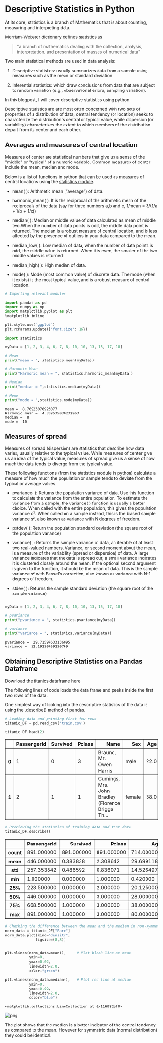
# Descriptive Statistics in Python


At its core, statistics is a branch of Mathematics that is about counting, measuring and interpreting data.

Merriam-Webster dictionary defines statistics as 
> "a branch of mathematics dealing with the collection, analysis, interpretation, and presentation of masses of numerical data"

Two main statistical methods are used in data analysis: 

1. Descriptive statistics: usually summarizes data from a sample using measures such as the mean or standard deviation

2. Inferential statistics: which draw conclusions from data that are subject to random variation (e.g., observational errors, sampling variation).

In this blogpost, I will cover descriptive statistics using python.

Descriptive statistics are are most often concerned with two sets of properties of a distribution of data, central tendency (or location) seeks to characterize the distribution's central or typical value, while dispersion (or variability) characterizes the extent to which members of the distribution depart from its center and each other.


## Averages and measures of central location

Measures of center are statistical numbers that give us a sense of the "middle" or "typical" of a numeric variable. Common measures of center include the mean, median and mode.

Below is a list of functions in python that can be used as measures of central locations using the [statistics module](https://docs.python.org/3/library/statistics.html).   

- mean( ): Arithmetic mean (“average”) of data.

- harmonic_mean( ): It is the reciprocal of the arithmetic mean of the reciprocals of the data (say for three numbers a,b and c, 1/mean = 3/(1/a + 1/b + 1/c))

- median( ): Median or middle value of data calculated as mean of middle two.When the number of data points is odd, the middle data point is returned. The median is a robust measure of central location, and is less affected by the presence of outliers in your data compared to the mean. 

- median_low( ):	Low median of data, when the number of data points is odd, the middle value is returned. When it is even, the smaller of the two middle values is returned

- median_high( ): High median of data.

- mode( ): Mode (most common value) of discrete data. The mode (when it exists) is the most typical value, and is a robust measure of central location.




```python
# Importing relevant modules

import pandas as pd
import numpy as np
import matplotlib.pyplot as plt
%matplotlib inline 

plt.style.use('ggplot')
plt.rcParams.update({'font.size': 16})
```


```python
import statistics

myData = [1, 2, 3, 4, 6, 7, 8, 10, 10, 13, 15, 17, 18]

# Mean
print("mean = ", statistics.mean(myData))

# Harmonic Mean
print("Harmonic mean = ", statistics.harmonic_mean(myData))

# Median
print("median = ",statistics.median(myData))

# Mode
print("mode = ",statistics.mode(myData))

```

    mean =  8.76923076923077
    Harmonic mean =  4.368535030232963
    median =  8
    mode =  10


## Measures of spread

Measures of spread (dispersion) are statistics that describe how data varies, usually relative to the typical value. While measures of center give us an idea of the typical value, measures of spread give us a sense of how much the data tends to diverge from the typical value.

These following functions (from the statistics module in python) calculate a measure of how much the population or sample tends to deviate from the typical or average values.



- pvariance( ): Returns the population variance of data. Use this function to calculate the variance from the entire population. To estimate the variance from a sample, the variance( ) function is usually a better choice. When called with the entire population, this gives the population variance σ². When called on a sample instead, this is the biased sample variance s², also known as variance with N degrees of freedom.

- pstdev( ): Return the population standard deviation (the square root of the population variance)


- variance( ): Returns the sample variance of data, an iterable of at least two real-valued numbers. Variance, or second moment about the mean, is a measure of the variability (spread or dispersion) of data. A large variance indicates that the data is spread out; a small variance indicates it is clustered closely around the mean. If the optional second argument is given to the function, it should be the mean of data. This is the sample variance s² with Bessel’s correction, also known as variance with N-1 degrees of freedom. 

- stdev( ): Returns the sample standard deviation (the square root of the sample variance)





```python

myData = [1, 2, 3, 4, 6, 7, 8, 10, 10, 13, 15, 17, 18]

# pvariance
print("pvariance = ", statistics.pvariance(myData))

# variance 
print("variance = ", statistics.variance(myData))
```

    pvariance =  29.71597633136095
    variance =  32.19230769230769


## Obtaining Descriptive Statistics on a Pandas Dataframe


[Download the titanics dataframe here](https://www.kaggle.com/c/titanic)

The following lines of code loads the data frame and peeks inside the first two rows of the data.

One simplest way of looking into the descriptive statistics of the data is using the .describe() method of pandas.



```python
# Loading data and printing first few rows
titanic_DF = pd.read_csv('train.csv')

titanic_DF.head(2)
```




<div>
<table border="1" class="dataframe">
  <thead>
    <tr style="text-align: right;">
      <th></th>
      <th>PassengerId</th>
      <th>Survived</th>
      <th>Pclass</th>
      <th>Name</th>
      <th>Sex</th>
      <th>Age</th>
      <th>SibSp</th>
      <th>Parch</th>
      <th>Ticket</th>
      <th>Fare</th>
      <th>Cabin</th>
      <th>Embarked</th>
    </tr>
  </thead>
  <tbody>
    <tr>
      <th>0</th>
      <td>1</td>
      <td>0</td>
      <td>3</td>
      <td>Braund, Mr. Owen Harris</td>
      <td>male</td>
      <td>22.0</td>
      <td>1</td>
      <td>0</td>
      <td>A/5 21171</td>
      <td>7.2500</td>
      <td>NaN</td>
      <td>S</td>
    </tr>
    <tr>
      <th>1</th>
      <td>2</td>
      <td>1</td>
      <td>1</td>
      <td>Cumings, Mrs. John Bradley (Florence Briggs Th...</td>
      <td>female</td>
      <td>38.0</td>
      <td>1</td>
      <td>0</td>
      <td>PC 17599</td>
      <td>71.2833</td>
      <td>C85</td>
      <td>C</td>
    </tr>
  </tbody>
</table>
</div>




```python
# Previewing the statistics of training data and test data
titanic_DF.describe()
```




<div>
<table border="1" class="dataframe">
  <thead>
    <tr style="text-align: right;">
      <th></th>
      <th>PassengerId</th>
      <th>Survived</th>
      <th>Pclass</th>
      <th>Age</th>
      <th>SibSp</th>
      <th>Parch</th>
      <th>Fare</th>
    </tr>
  </thead>
  <tbody>
    <tr>
      <th>count</th>
      <td>891.000000</td>
      <td>891.000000</td>
      <td>891.000000</td>
      <td>714.000000</td>
      <td>891.000000</td>
      <td>891.000000</td>
      <td>891.000000</td>
    </tr>
    <tr>
      <th>mean</th>
      <td>446.000000</td>
      <td>0.383838</td>
      <td>2.308642</td>
      <td>29.699118</td>
      <td>0.523008</td>
      <td>0.381594</td>
      <td>32.204208</td>
    </tr>
    <tr>
      <th>std</th>
      <td>257.353842</td>
      <td>0.486592</td>
      <td>0.836071</td>
      <td>14.526497</td>
      <td>1.102743</td>
      <td>0.806057</td>
      <td>49.693429</td>
    </tr>
    <tr>
      <th>min</th>
      <td>1.000000</td>
      <td>0.000000</td>
      <td>1.000000</td>
      <td>0.420000</td>
      <td>0.000000</td>
      <td>0.000000</td>
      <td>0.000000</td>
    </tr>
    <tr>
      <th>25%</th>
      <td>223.500000</td>
      <td>0.000000</td>
      <td>2.000000</td>
      <td>20.125000</td>
      <td>0.000000</td>
      <td>0.000000</td>
      <td>7.910400</td>
    </tr>
    <tr>
      <th>50%</th>
      <td>446.000000</td>
      <td>0.000000</td>
      <td>3.000000</td>
      <td>28.000000</td>
      <td>0.000000</td>
      <td>0.000000</td>
      <td>14.454200</td>
    </tr>
    <tr>
      <th>75%</th>
      <td>668.500000</td>
      <td>1.000000</td>
      <td>3.000000</td>
      <td>38.000000</td>
      <td>1.000000</td>
      <td>0.000000</td>
      <td>31.000000</td>
    </tr>
    <tr>
      <th>max</th>
      <td>891.000000</td>
      <td>1.000000</td>
      <td>3.000000</td>
      <td>80.000000</td>
      <td>8.000000</td>
      <td>6.000000</td>
      <td>512.329200</td>
    </tr>
  </tbody>
</table>
</div>




```python
# Checking the difference between the mean and the median in non-symmetric data
norm_data = titanic_DF["Fare"]
norm_data.plot(kind="density",
              figsize=(8,8))


plt.vlines(norm_data.mean(),     # Plot black line at mean
           ymin=0, 
           ymax=0.02,
           linewidth=2.0,
           color="green")

plt.vlines(norm_data.median(),   # Plot red line at median
           ymin=0, 
           ymax=0.02, 
           linewidth=2.0,
           color="blue")
```




    <matplotlib.collections.LineCollection at 0x116982ef0>




![png](output_9_1.png)


The plot shows that the median is a better indicator of the central tendency as compared to the mean. However for symmetric data (normal distribution) they could be identical.


```python

```

